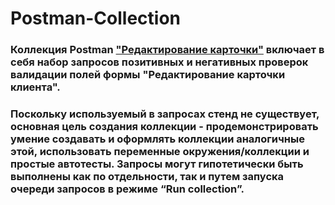 # Postman-Collection

### Коллекция Postman ["Редактирование карточки"](https://github.com/ConstantineQA/Postman-Collection/blob/main/Редактирование%20карточки.postman_collection.json) включает в себя набор запросов позитивных и негативных проверок валидации полей формы "Редактирование карточки клиента".
### Поскольку используемый в запросах стенд не существует, основная цель создания коллекции - продемонстрировать умение создавать и оформлять коллекции аналогичные этой, использовать переменные окружения/коллекции и простые автотесты. Запросы могут гипотетически быть выполнены как по отдельности, так и путем запуска очереди запросов в режиме “Run collection”.